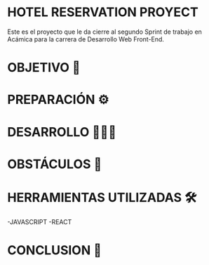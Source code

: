 # HOTEL RESERVATION PROYECT
Este es el proyecto que le da cierre al segundo Sprint de trabajo en Acámica para la carrera de Desarrollo Web Front-End.


# OBJETIVO 🏅


# PREPARACIÓN ⚙️


# DESARROLLO 👨🏽‍💻


# OBSTÁCULOS 📕


# HERRAMIENTAS UTILIZADAS 🛠️

-JAVASCRIPT 
-REACT


# CONCLUSION 📃
